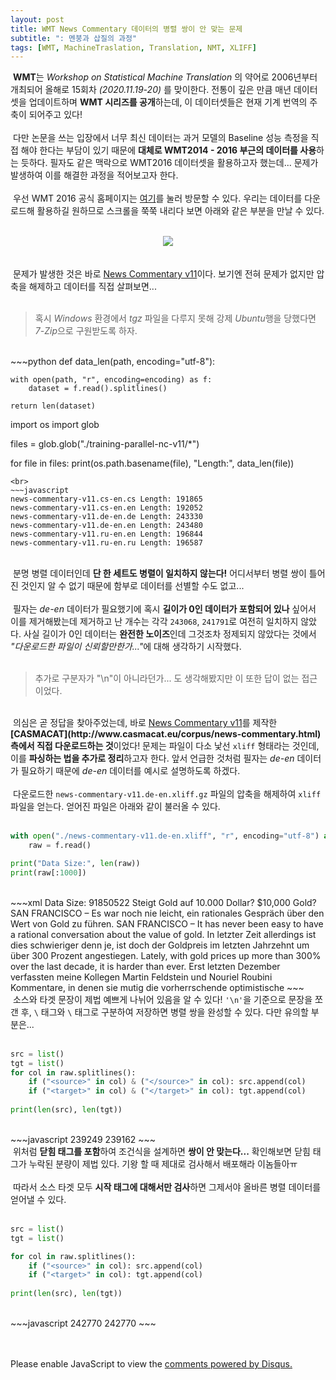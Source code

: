```yaml
---
layout: post
title: WMT News Commentary 데이터의 병렬 쌍이 안 맞는 문제
subtitle: ": 멘붕과 삽질의 과정"
tags: [WMT, MachineTraslation, Translation, NMT, XLIFF]
---
```


&nbsp;<strong>WMT</strong>는 <i>Workshop on Statistical Machine Translation</i> 의 약어로 2006년부터 개최되어 올해로 15회차 <i>(2020.11.19-20)</i> 를 맞이한다. 전통이 깊은 만큼 매년 데이터셋을 업데이트하며 <strong>WMT 시리즈를 공개</strong>하는데, 이 데이터셋들은 현재 기계 번역의 주축이 되어주고 있다!<br>
<br>
&nbsp;다만 논문을 쓰는 입장에서 너무 최신 데이터는 과거 모델의 Baseline 성능 측정을 직접 해야 한다는 부담이 있기 때문에 <strong>대체로 WMT2014 - 2016 부근의 데이터를 사용</strong>하는 듯하다. 필자도 같은 맥락으로 WMT2016 데이터셋을 활용하고자 했는데... 문제가 발생하여 이를 해결한 과정을 적어보고자 한다.<br>
<br>
&nbsp;우선 WMT 2016 공식 홈페이지는 [여기](https://www.statmt.org/wmt16/translation-task.html)를 눌러 방문할 수 있다. 우리는 데이터를 다운로드해 활용하길 원하므로 스크롤을 쭉쭉 내리다 보면 아래와 같은 부분을 만날 수 있다.<br>
<br>
<center>
<img src="https://raw.githubusercontent.com/dev-sngwn/dev-sngwn.github.io/master/_posts/assets\2020-06-23-parsing-wmt-16-news-commentary/wmt-2016.png"/>
</center>
<br>
<br>
&nbsp;문제가 발생한 것은 바로 <u>News Commentary v11</u>이다. 보기엔 전혀 문제가 없지만 압축을 해제하고 데이터를 직접 살펴보면...<br>
<br>

> 혹시 <i>Windows</i> 환경에서 <i>tgz</i> 파일을 다루지 못해 강제 <i>Ubuntu</i>행을 당했다면 <i>7-Zip</i>으로 구원받도록 하자.

<br>
~~~python
def data_len(path, encoding="utf-8"):
    
    with open(path, "r", encoding=encoding) as f:
        dataset = f.read().splitlines()
        
    return len(dataset)

import os
import glob

files = glob.glob("./training-parallel-nc-v11/*")

for file in files:
    print(os.path.basename(file), "Length:", data_len(file))
~~~
<br>
~~~javascript
news-commentary-v11.cs-en.cs Length: 191865
news-commentary-v11.cs-en.en Length: 192052
news-commentary-v11.de-en.de Length: 243330
news-commentary-v11.de-en.en Length: 243480
news-commentary-v11.ru-en.en Length: 196844
news-commentary-v11.ru-en.ru Length: 196587
~~~
<br>
&nbsp;분명 병렬 데이터인데 <strong>단 한 세트도 병렬이 일치하지 않는다!</strong> 어디서부터 병렬 쌍이 틀어진 것인지 알 수 없기 때문에 함부로 데이터를 선별할 수도 없고... <br>
<br>
&nbsp;필자는 <i>de-en</i> 데이터가 필요했기에 혹시 <strong>길이가 0인 데이터가 포함되어 있나</strong> 싶어서 이를 제거해봤는데 제거하고 난 개수는 각각 <code>243068</code>, <code>241791</code>로 여전히 일치하지 않았다. 사실 길이가 0인 데이터는 <strong>완전한 노이즈</strong>인데 그것조차 정제되지 않았다는 것에서 <i>"다운로드한 파일이 신뢰할만한가..."</i>에 대해 생각하기 시작했다.<br>
<br>

> 추가로 구분자가 "\n"이 아니라던가... 도 생각해봤지만 이 또한 답이 없는 접근이었다.

<br>
&nbsp;의심은 곧 정답을 찾아주었는데, 바로 <u>News Commentary v11</u>를 제작한 <strong>[CASMACAT](http://www.casmacat.eu/corpus/news-commentary.html) 측에서 직접 다운로드하는 것</strong>이었다! 문제는 파일이 다소 낯선 <code>xliff</code> 형태라는 것인데, 이를 <strong>파싱하는 법을 추가로 정리</strong>하고자 한다. 앞서 언급한 것처럼 필자는 <i>de-en</i> 데이터가 필요하기 때문에 <i>de-en</i> 데이터를 예시로 설명하도록 하겠다.<br>
<br>
&nbsp;다운로드한 <code>news-commentary-v11.de-en.xliff.gz</code> 파일의 압축을 해제하여 <code>xliff</code> 파일을 얻는다. 얻어진 파일은 아래와 같이 불러올 수 있다.<br>
<br>

~~~python
with open("./news-commentary-v11.de-en.xliff", "r", encoding="utf-8") as f:
    raw = f.read()

print("Data Size:", len(raw))
print(raw[:1000])
~~~
<br>
~~~xml
Data Size: 91850522
<?xml version="1.0" encoding="UTF-8"?>
<xliff version="1.2">
<file source-language="de" target-language="en" original="unknown" datatype="plaintext">
<body>
<trans-unit id="1">
<source>Steigt Gold auf 10.000 Dollar?</source>
<target>$10,000 Gold?</target>
</trans-unit>
<trans-unit id="2">
<source>SAN FRANCISCO – Es war noch nie leicht, ein rationales Gespräch über den Wert von Gold zu führen.</source>
<target>SAN FRANCISCO – It has never been easy to have a rational conversation about the value of gold.</target>
</trans-unit>
<trans-unit id="3">
<source>In letzter Zeit allerdings ist dies schwieriger denn je, ist doch der Goldpreis im letzten Jahrzehnt um über 300 Prozent angestiegen.</source>
<target>Lately, with gold prices up more than 300% over the last decade, it is harder than ever.</target>
</trans-unit>
<trans-unit id="4">
<source>Erst letzten Dezember verfassten meine Kollegen Martin Feldstein und Nouriel Roubini Kommentare, in denen sie mutig die vorherrschende optimistische 
~~~

<br>
&nbsp;소스와 타겟 문장이 제법 예쁘게 나뉘어 있음을 알 수 있다! <code>'\n'</code>을 기준으로 문장을 쪼갠 후, <code>\<source\></code> 태그와 <code>\<target\></code> 태그로 구분하여 저장하면 병렬 쌍을 완성할 수 있다. 다만 유의할 부분은...<br>
<br>

~~~python
src = list()
tgt = list()
for col in raw.splitlines():
    if ("<source>" in col) & ("</source>" in col): src.append(col)
    if ("<target>" in col) & ("</target>" in col): tgt.append(col)
        
print(len(src), len(tgt))
~~~
<br>
~~~javascript
239249 239162
~~~

<br>
&nbsp;위처럼 <strong>닫힘 태그를 포함</strong>하여 조건식을 설계하면 <strong>쌍이 안 맞는다...</strong> 확인해보면 닫힘 태그가 누락된 분량이 제법 있다. 기왕 할 때 제대로 검사해서 배포해라 이놈들아ㅠ<br>
<br>
&nbsp;따라서 소스 타겟 모두 <strong>시작 태그에 대해서만 검사</strong>하면 그제서야 올바른 병렬 데이터를 얻어낼 수 있다.<br>
<br>

~~~python
src = list()
tgt = list()

for col in raw.splitlines():
    if ("<source>" in col): src.append(col)
    if ("<target>" in col): tgt.append(col)
        
print(len(src), len(tgt))
~~~
<br>
~~~javascript
242770 242770
~~~

<br>
<br>
<br>

<div id="disqus_thread"></div>
<script>

/**
*  RECOMMENDED CONFIGURATION VARIABLES: EDIT AND UNCOMMENT THE SECTION BELOW TO INSERT DYNAMIC VALUES FROM YOUR PLATFORM OR CMS.
*  LEARN WHY DEFINING THESE VARIABLES IS IMPORTANT: https://disqus.com/admin/universalcode/#configuration-variables*/
/*
var disqus_config = function () {
this.page.url = PAGE_URL;  // Replace PAGE_URL with your page's canonical URL variable
this.page.identifier = PAGE_IDENTIFIER; // Replace PAGE_IDENTIFIER with your page's unique identifier variable
};
*/
(function() { // DON'T EDIT BELOW THIS LINE
var d = document, s = d.createElement('script');
s.src = 'https://dev-sngwn.disqus.com/embed.js';
s.setAttribute('data-timestamp', +new Date());
(d.head || d.body).appendChild(s);
})();
</script>

<noscript>Please enable JavaScript to view the <a href="https://disqus.com/?ref_noscript">comments powered by Disqus.</a></noscript>